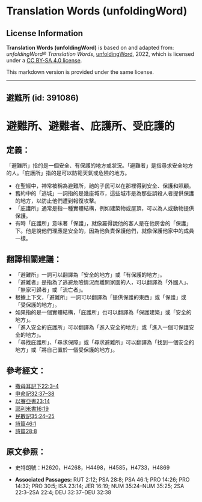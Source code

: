 # Translation Words (unfoldingWord)

## License Information

**Translation Words (unfoldingWord)** is based on and adapted from: _unfoldingWord® Translation Words_, [unfoldingWord](https://unfoldingword.org/utw), 2022, which is licensed under a [CC BY-SA 4.0 license](https://creativecommons.org/licenses/by-sa/4.0/legalcode.en).

This markdown version is provided under the same license.



--------------------------------

## 避難所 (id: 391086)

避難所、避難者、庇護所、受庇護的
================

定義：
---

「避難所」指的是一個安全、有保護的地方或狀況。「避難者」是指尋求安全地方的人。「庇護所」指的是可以防範天氣或危險的地方。

* 在聖經中，神常被稱為避難所，祂的子民可以在那裡得到安全、保護和照顧。
* 舊約中的「逃城」一詞指的是幾座城市，這些城市是為那些誤殺人者提供保護的地方，以防止他們遭到報復攻擊。
* 「庇護所」通常是指一種實體結構，例如建築物或屋頂，可以為人或動物提供保護。
* 有時「庇護所」意味著「保護」，就像羅得說他的客人是在他房舍的「保護」下。他是說他們理應是安全的，因為他負責保護他們，就像保護他家中的成員一樣。

翻譯相關建議：
-------

* 「避難所」一詞可以翻譯為「安全的地方」或「有保護的地方」。
* 「避難者」是指為了逃避危險情況而離開家園的人，可以翻譯為「外國人」、「無家可歸者」或「流亡者」。
* 根據上下文，「避難所」一詞可以翻譯為「提供保護的東西」或「保護」或「受保護的地方」。
* 如果指的是一個實體結構，「庇護所」也可以翻譯為「保護建築」或「安全的地方」。
* 「進入安全的庇護所」可以翻譯為「進入安全的地方」或「進入一個可保護安全的地方」。
* 「尋找庇護所」、「尋求保障」或「尋求避難所」可以翻譯為「找到一個安全的地方」或「將自己置於一個受保護的地方」。

參考經文：
-----

* [撒母耳記下22:3–4](https://ref.ly/2Sam22:3-2Sam22:4)
* [申命記32:37–38](https://ref.ly/Deut32:37-Deut32:38)
* [以賽亞書23:14](https://ref.ly/Isa23:14)
* [耶利米書16:19](https://ref.ly/Jer16:19)
* [民數記35:24–25](https://ref.ly/Num35:24-Num35:25)
* [詩篇46:1](https://ref.ly/Ps46:1)
* [詩篇28:8](https://ref.ly/Ps28:8)

原文參照：
-----

* 史特朗號：H2620，H4268，H4498，H4585，H4733，H4869

* **Associated Passages:** RUT 2:12; PSA 28:8; PSA 46:1; PRO 14:26; PRO 14:32; PRO 30:5; ISA 23:14; JER 16:19; NUM 35:24–NUM 35:25; 2SA 22:3–2SA 22:4; DEU 32:37–DEU 32:38

